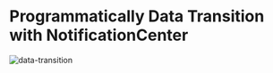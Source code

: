 # Programmatically Data Transition with NotificationCenter

![data-transition](https://user-images.githubusercontent.com/88059407/192297361-016b02f3-8331-4029-812f-c4c4803ca822.gif)
